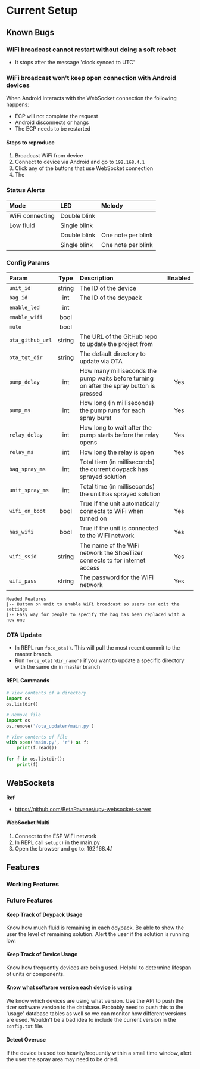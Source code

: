 # Current Setup

## Known Bugs

### WiFi broadcast cannot restart without doing a soft reboot
   * It stops after the message 'clock synced to UTC'

### WiFi broadcast won't keep open connection with Android devices
When Android interacts with the WebSocket connection the following happens:
* ECP will not complete the request
* Android disconnects or hangs
* The ECP needs to be restarted

#### Steps to reproduce
1. Broadcast WiFi from device
2. Connect to device via Android and go to `192.168.4.1`
3. Click any of the buttons that use WebSocket connection
4. The

### Status Alerts


| Mode            | LED          | Melody             |
|:----------------|:-------------|:-------------------|
| WiFi connecting | Double blink |                    |
| Low fluid       | Single blink |                    |
|                 | Double blink | One note per blink |
|                 | Single blink | One note per blink |

### Config Params

| Param            |  Type  | Description                                                                              | Enabled |
|:-----------------|:------:|:-----------------------------------------------------------------------------------------|:-------:|
| `unit_id`        | string | The ID of the device                                                                     |         |
| `bag_id`         |  int   | The ID of the doypack                                                                    |         |
| `enable_led`     |  int   |                                                                                          |         |
| `enable_wifi`    |  bool  |                                                                                          |         |
| `mute`           |  bool  |                                                                                          |         |
| `ota_github_url` | string | The URL of the GitHub repo to update the project from                                    |         |
| `ota_tgt_dir`    | string | The default directory to update via OTA                                                  |         |
| `pump_delay`     |  int   | How many milliseconds the pump waits before turning on after the spray button is pressed |   Yes   |
| `pump_ms`        |  int   | How long (in milliseconds) the pump runs for each spray burst                            |   Yes   |
| `relay_delay`    |  int   | How long to wait after the pump starts before the relay opens                            |   Yes   |
| `relay_ms`       |  int   | How long the relay is open                                                               |   Yes   |
| `bag_spray_ms `  |  int   | Total tiem (in milliseconds) the current doypack has sprayed solution                    |         |
| `unit_spray_ms`  |  int   | Total time (in milliseconds) the unit has sprayed solution                               |         |
| `wifi_on_boot`   |  bool  | True if the unit automatically connects to WiFi when turned on                           |   Yes   |
| `has_wifi`       |  bool  | True if the unit is connected to the WiFi network                                        |   Yes   |
| `wifi_ssid`      | string | The name of the WiFi network the ShoeTizer connects to for internet access               |   Yes   |
| `wifi_pass`      | string | The password for the WiFi network                                                        |   Yes   |


```
Needed Features
|-- Button on unit to enable WiFi broadcast so users can edit the settings
|-- Easy way for people to specify the bag has been replaced with a new one
```



### OTA Update
* In REPL run `foce_ota()`.  This will pull the most recent commit to the master branch.
* Run `force_ota('dir_name')` if you want to update a specific directory with the same dir in master branch



#### REPL Commands
```python
# View contents of a directory
import os
os.listdir()

# Remove file
import os
os.remove('/ota_updater/main.py')

# View contents of file
with open('main.py', 'r') as f:
    print(f.read())
    
for f in os.listdir():
    print(f)
```



## WebSockets

**Ref**
* https://github.com/BetaRavener/upy-websocket-server

#### WebSocket Multi
1. Connect to the ESP WiFi network
2. In REPL call `setup()` in the main.py
3. Open the browser and go to: 192.168.4.1



## Features

### Working Features


### Future Features

#### Keep Track of Doypack Usage
Know how much fluid is remaining in each doypack.  Be able to show the user the level of
remaining solution.  Alert the user if the solution is running low.

#### Keep Track of Device Usage
Know how frequently devices are being used.  Helpful to determine lifespan of units or
components.

#### Know what software version each device is using
We know which devices are using what version.  Use the API to push the tizer software version to the database.
Probably need to push this to the 'usage' database tables as well so we can monitor how different versions
are used.  Wouldn't be a bad idea to include the current version in the `config.txt` file.

#### Detect Overuse
If the device is used too heavily/frequently within a small time window, alert the
user the spray area may need to be dried.
